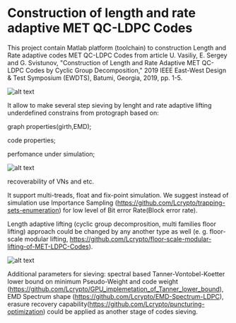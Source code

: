 # Construction of length and rate adaptive MET QC-LDPC Codes
This project contain Matlab platform (toolchain)  to construction Length and Rate adaptive codes MET QC-LDPC Codes from article U. Vasiliy, E. Sergey and G. Svistunov, "Construction of Length and Rate Adaptive MET QC-LDPC Codes by Cyclic Group Decomposition," 2019 IEEE East-West Design & Test Symposium (EWDTS), Batumi, Georgia, 2019, pp. 1-5.


![alt text](https://github.com/Lcrypto/Length-und-Rate-adaptive-code/blob/master/MET_LDPC_2013.jpg)

It allow to make several step sieving by lenght and rate adaptive lifting underdefined constrains from protograph based on: 




graph properties(girth,EMD);

code properties;

perfomance under simulation; 

![alt text](https://github.com/Lcrypto/Length-und-Rate-adaptive-code/blob/master/Rate1_5_ITW2019_BLER1e-5_short.png)

recoverability of VNs and etc.





It support multi-treads, float and fix-point simulation. We suggest instead of simulation use Importance Sampling (https://github.com/Lcrypto/trapping-sets-enumeration) for low level of Bit error Rate(Block error rate). 

Length adaptive lifting  (cyclic group decomprosition, multi families floor lifting) approach could be changed by any another type as well (e. g. floor-scale modular lifting, https://github.com/Lcrypto/floor-scale-modular-lifting-of-MET-LDPC-Codes).

![alt text](https://github.com/Lcrypto/Length-und-Rate-adaptive-code/blob/master/Cyclic.png)

 Additional parameters for sieving: spectral based Tanner-Vontobel-Koetter lower bound on minimum Pseudo-Weight and code weight (https://github.com/Lcrypto/GPU_implemetation_of_Tanner_lower_bound), EMD Spectrum shape (https://github.com/Lcrypto/EMD-Spectrum-LDPC), erasure recovery capability(https://github.com/Lcrypto/puncturing-optimization) could be applied as another stage of codes sieving.
